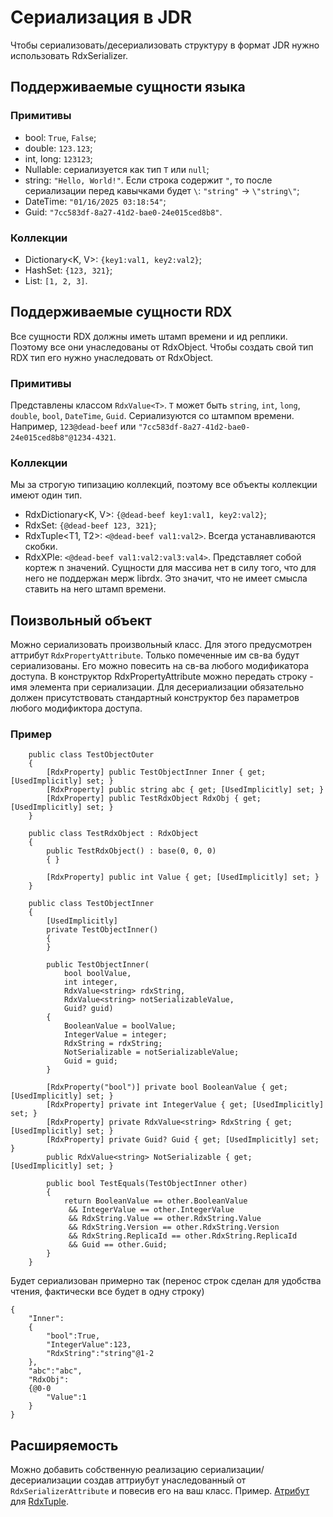 # Сериализация в JDR
Чтобы сериализовать/десериализовать структуру в формат JDR нужно использовать RdxSerializer.

## Поддерживаемые сущности языка

### Примитивы
- bool: `True`, `False`;
- double: `123.123`;
- int, long: `123123`;
- Nullable<T>: сериализуется как тип `T` или `null`;
- string: `"Hello, World!"`. Если строка содержит `"`, то после сериализации перед кавычками будет `\`: `"string"` -> `\"string\"`;
- DateTime: `"01/16/2025 03:18:54"`;
- Guid: `"7cc583df-8a27-41d2-bae0-24e015ced8b8"`.

### Коллекции
- Dictionary<K, V>: `{key1:val1, key2:val2}`;
- HashSet<T>: `{123, 321}`;
- List<T>: `[1, 2, 3]`.

## Поддерживаемые сущности RDX
Все сущности RDX должны иметь штамп времени и ид реплики. Поэтому все они унаследованы от RdxObject. Чтобы создать свой тип RDX тип его нужно унаследовать от RdxObject.

### Примитивы
Представлены классом `RdxValue<T>`. `T` может быть `string`, `int`, `long`, `double`, `bool`, `DateTime`, `Guid`. 
Сериализуются со штампом времени. Например, `123@dead-beef` или `"7cc583df-8a27-41d2-bae0-24e015ced8b8"@1234-4321`.

### Коллекции
Мы за строгую типизацию коллекций, поэтому все объекты коллекции имеют один тип.
- RdxDictionary<K, V>: `{@dead-beef key1:val1, key2:val2}`;
- RdxSet<T>: `{@dead-beef 123, 321}`;
- RdxTuple<T1, T2>: `<@dead-beef val1:val2>`. Всегда устанавливаются скобки.
- RdxXPle<T>: `<@dead-beef val1:val2:val3:val4>`. Представляет собой кортеж n значений.
Сущности для массива нет в силу того, что для него не поддержан мерж librdx. Это значит, что не имеет смысла ставить на него штамп времени.

## Поизвольный объект
Можно сериализовать произвольный класс. Для этого предусмотрен аттрибут `RdxPropertyAttribute`. Только помеченные им св-ва будут сериализованы. Его можно повесить на св-ва любого модификатора доступа. В конструктор RdxPropertyAttribute можно передать строку - имя элемента при сериализации.
Для десериализации обязательно должен присутствовать стандартный конструктор без параметров любого модификтора доступа.
### Пример
```
    public class TestObjectOuter
    {
        [RdxProperty] public TestObjectInner Inner { get; [UsedImplicitly] set; }
        [RdxProperty] public string abc { get; [UsedImplicitly] set; }
        [RdxProperty] public TestRdxObject RdxObj { get; [UsedImplicitly] set; }
    }

    public class TestRdxObject : RdxObject
    {
        public TestRdxObject() : base(0, 0, 0)
        { }

        [RdxProperty] public int Value { get; [UsedImplicitly] set; }
    }

    public class TestObjectInner
    {
        [UsedImplicitly]
        private TestObjectInner()
        {
        }

        public TestObjectInner(
            bool boolValue,
            int integer,
            RdxValue<string> rdxString,
            RdxValue<string> notSerializableValue,
            Guid? guid)
        {
            BooleanValue = boolValue;
            IntegerValue = integer;
            RdxString = rdxString;
            NotSerializable = notSerializableValue;
            Guid = guid;
        }

        [RdxProperty("bool")] private bool BooleanValue { get; [UsedImplicitly] set; }
        [RdxProperty] private int IntegerValue { get; [UsedImplicitly] set; }
        [RdxProperty] private RdxValue<string> RdxString { get; [UsedImplicitly] set; }
        [RdxProperty] private Guid? Guid { get; [UsedImplicitly] set; }
        public RdxValue<string> NotSerializable { get; [UsedImplicitly] set; }

        public bool TestEquals(TestObjectInner other)
        {
            return BooleanValue == other.BooleanValue
             && IntegerValue == other.IntegerValue
             && RdxString.Value == other.RdxString.Value
             && RdxString.Version == other.RdxString.Version
             && RdxString.ReplicaId == other.RdxString.ReplicaId
             && Guid == other.Guid;
        }
    }
```
Будет сериализован примерно так (перенос строк сделан для удобства чтения, фактически все будет в одну строку)
```
{
    "Inner":
    {
        "bool":True,
        "IntegerValue":123,
        "RdxString":"string"@1-2
    },
    "abc":"abc",
    "RdxObj":
    {@0-0
        "Value":1
    }
}
```

## Расширяемость
Можно добавить собственную реализацию сериализации/десериализации создав аттриубут унаследованный от `RdxSerializerAttribute` и повесив его на ваш класс. 
Пример. [Атрибут](https://github.com/Rispele/RdxChat/blob/master/Rdx/Serialization/Attributes/RdxTupleSerializerAttribute.cs) для [RdxTuple](https://github.com/Rispele/RdxChat/blob/master/Rdx/Objects/PlexValues/RdxTuple.cs). 



























